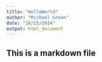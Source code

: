 ```yaml
---
title: "HelloWorld"
author: "Michael Green"
date: "10/15/2014"
output: html_document
---
```

## This is a markdown file